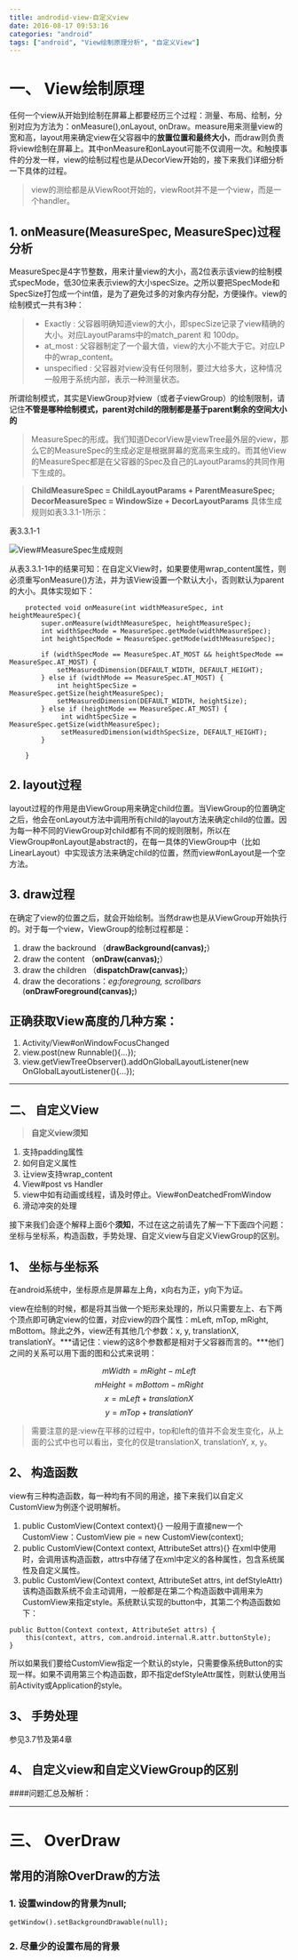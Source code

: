 ```yaml
---
title: androdid-view-自定义view
date: 2016-08-17 09:53:16
categories: "android"
tags: ["android", "View绘制原理分析", "自定义View"]
---
```


# 一、 View绘制原理
任何一个view从开始到绘制在屏幕上都要经历三个过程：测量、布局、绘制，分别对应为方法为：onMeasure(),onLayout, onDraw。measure用来测量view的宽和高，layout用来确定view在父容器中的**放置位置和最终大小**，而draw则负责将view绘制在屏幕上。其中onMeasure和onLayout可能不仅调用一次。和触摸事件的分发一样，view的绘制过程也是从DecorView开始的，接下来我们详细分析一下具体的过程。

> view的测绘都是从ViewRoot开始的，viewRoot并不是一个view，而是一个handler。

## 1. onMeasure(MeasureSpec, MeasureSpec)过程分析
MeasureSpec是4字节整数，用来计量view的大小，高2位表示该view的绘制模式specMode，低30位来表示view的大小specSize。之所以要把SpecMode和SpecSize打包成一个int值，是为了避免过多的对象内存分配，方便操作。view的绘制模式一共有3种：
>* Exactly : 父容器明确知道view的大小，即specSize记录了view精确的大小。对应LayoutParams中的match_parent 和 100dp。
>* at_most : 父容器制定了一个最大值，view的大小不能大于它。对应LP中的wrap_content。
>* unspecified : 父容器对view没有任何限制，要过大给多大，这种情况一般用于系统内部，表示一种测量状态。

所谓绘制模式，其实是ViewGroup对view（或者子viewGroup）的绘制限制，请记住**不管是哪种绘制模式，parent对child的限制都是基于parent剩余的空间大小的**

>MeasureSpec的形成。我们知道DecorView是viewTree最外层的view，那么它的MeasureSpec的生成必定是根据屏幕的宽高来生成的。而其他View的MeasureSpec都是在父容器的Spec及自己的LayoutParams的共同作用下生成的。

> **ChildMeasureSpec = ChildLayoutParams + ParentMeasureSpec;**
**DecorMeasureSpec = WindowSize + DecorLayoutParams**
具体生成规则如表3.3.1-1所示：

 表3.3.1-1

![View#MeasureSpec生成规则](http://img.blog.csdn.net/20160724194418541)

从表3.3.1-1中的结果可知：在自定义View时，如果要使用wrap_content属性，则必须重写onMeasure()方法，并为该View设置一个默认大小，否则默认为parent的大小。具体实现如下：

```
    protected void onMeasure(int widthMeasureSpec, int heightMeaureSpec){
        super.onMeasure(widthMeasureSpec, heightMeasureSpec);
        int widthSpecMode = MeasureSpec.getMode(widthMeasureSpec);
        int heightSpecMode = MeasureSpec.getMode(widthMeasureSpec);
        
        if (widthSpecMode == MeasureSpec.AT_MOST && heightSpecMode == MeasureSpec.AT_MOST) {
            setMeasuredDimension(DEFAULT_WIDTH, DEFAULT_HEIGHT);
        } else if (widthMode == MeasureSpec.AT_MOST) {
            int heightSpecSize = MeasureSpec.getSize(heightMeasureSpec);
            setMeasuredDimension(DEFAULT_WIDTH, heightSize);
        } else if (heightMode == MeasureSpec.AT_MOST) {
             int widhtSpecSize = MeasureSpec.getSize(widthMeasureSpec);
             setMeasuredDimension(widthSpecSize, DEFAULT_HEIGHT);
        }
        
    }

```

## 2. layout过程
layout过程的作用是由ViewGroup用来确定child位置。当ViewGroup的位置确定之后，他会在onLayout方法中调用所有child的layout方法来确定child的位置。因为每一种不同的ViewGroup对child都有不同的规则限制，所以在ViewGroup#onLayout是abstract的，在每一具体的ViewGroup中（比如LinearLayout）中实现该方法来确定child的位置，然而view#onLayout是一个空方法。

## 3. draw过程
在确定了view的位置之后，就会开始绘制。当然draw也是从ViewGroup开始执行的。对于每一个view，ViewGroup的绘制过程都是：

1. draw the backround
（**drawBackground(canvas);**）
2. draw the content
（**onDraw(canvas);**）
3. draw the children
（**dispatchDraw(canvas);**）
4. draw the decorations：*eg:foregroung, scrollbars*
(**onDrawForeground(canvas);**)

## 正确获取View高度的几种方案：
1. Activity/View#onWindowFocusChanged
2. view.post(new Runnable(){...});
3. view.getViewTreeObserver().addOnGlobalLayoutListener(new OnGlobalLayoutListener(){...});

----------


## 二、 自定义View
>**自定义view须知**

1. 支持padding属性
2. 如何自定义属性
3. 让view支持wrap_content
4. View#post vs Handler
5. view中如有动画或线程，请及时停止。View#onDeatchedFromWindow
6. 滑动冲突的处理

接下来我们会逐个解释上面6个**须知**，不过在这之前请先了解一下下面四个问题：坐标与坐标系，构造函数，手势处理、自定义view与自定义ViewGroup的区别。

## 1、 坐标与坐标系

在android系统中，坐标原点是屏幕左上角，x向右为正，y向下为证。

view在绘制的时候，都是将其当做一个矩形来处理的，所以只需要左上、右下两个顶点即可确定view的位置，对应view的四个属性：mLeft, mTop, mRight, mBottom。除此之外，view还有其他几个参数：x, y, translationX, translationY。***请记住：view的这8个参数都是相对于父容器而言的。***他们之间的关系可以用下面的图和公式来说明：


$$mWidth = mRight - mLeft$$
$$mHeight = mBottom - mRight$$
$$x = mLeft + translationX$$
$$y = mTop + translationY$$

>需要注意的是:view在平移的过程中，top和left的值并不会发生变化，从上面的公式中也可以看出，变化的仅是translationX, translationY, x, y。

## 2、 构造函数
view有三种构造函数，每一种均有不同的用途，接下来我们以自定义CustomView为例逐个说明解析。

1. public CustomView(Context context){}
一般用于直接new一个CustomView：CustomView pie = new CustomView(context);
2. public CustomView(Context context, AttributeSet attrs){}
在xml中使用时，会调用该构造函数，attrs中存储了在xml中定义的各种属性，包含系统属性及自定义属性。
3. public CustomView(Context context, AttributeSet attrs, int defStyleAttr)
该构造函数系统不会主动调用，一般都是在第二个构造函数中调用来为CustomView来指定style。系统默认实现的button中，其第二个构造函数如下：
```
public Button(Context context, AttributeSet attrs) {
    this(context, attrs, com.android.internal.R.attr.buttonStyle);
}
```

所以如果我们要给CustomView指定一个默认的style，只需要像系统Button的实现一样。如果不调用第三个构造函数，即不指定defStyleAttr属性，则默认使用当前Activity或Application的style。

## 3、 手势处理
参见3.7节及第4章

## 4、 自定义view和自定义ViewGroup的区别

####问题汇总及解析：

> 

----------


# 三、 OverDraw
## 常用的消除OverDraw的方法
### 1. 设置window的背景为null;


```
getWindow().setBackgroundDrawable(null);
```

### 2. 尽量少的设置布局的背景
